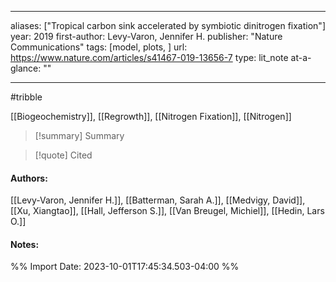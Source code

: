   
---
aliases: ["Tropical carbon sink accelerated by symbiotic dinitrogen fixation"] 
year: 2019 
first-author: Levy-Varon, Jennifer H.
publisher: "Nature Communications" 
tags: [model, plots, ]
url: https://www.nature.com/articles/s41467-019-13656-7 
type: lit_note
at-a-glance: ""

--- 
#tribble

[[Biogeochemistry]], [[Regrowth]], [[Nitrogen Fixation]], [[Nitrogen]]

>[!summary] Summary

>[!quote] Cited

#### Authors:
[[Levy-Varon, Jennifer H.]], [[Batterman, Sarah A.]], [[Medvigy, David]], [[Xu, Xiangtao]], [[Hall, Jefferson S.]], [[Van Breugel, Michiel]], [[Hedin, Lars O.]]
#### Notes:


%% Import Date: 2023-10-01T17:45:34.503-04:00 %%
